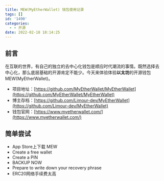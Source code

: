 ```yaml
---
title: MEW(MyEtherWallet) 钱包使用记录
tags: []
id: '1490'
categories:
  - - 开源
date: 2022-02-18 18:14:25
---
```


## 前言

在互联的世界，有自己的独立的去中心化钱包是顺应时代潮流的事情。既然选择去中心化，那么底层基础的开源肯定不能少。今天来体验体验**以太坊**的开源钱包MEW(MyEtherWallet)。

*   项目地址：[https://github.com/MyEtherWallet/MyEtherWallet](https://github.com/MyEtherWallet/MyEtherWallet)
*   博主存档：[https://github.com/Limour-dev/MyEtherWallet](https://github.com/Limour-dev/MyEtherWallet)
*   钱包官网：[https://www.myetherwallet.com/](https://www.myetherwallet.com/)

## 简单尝试

*   App Store上下载 MEW
*   Create a free wallet
*   Create a PIN
*   BACKUP NOW
*   Prepare to write down your recovery phrase
*   ERC20网络手续费太高